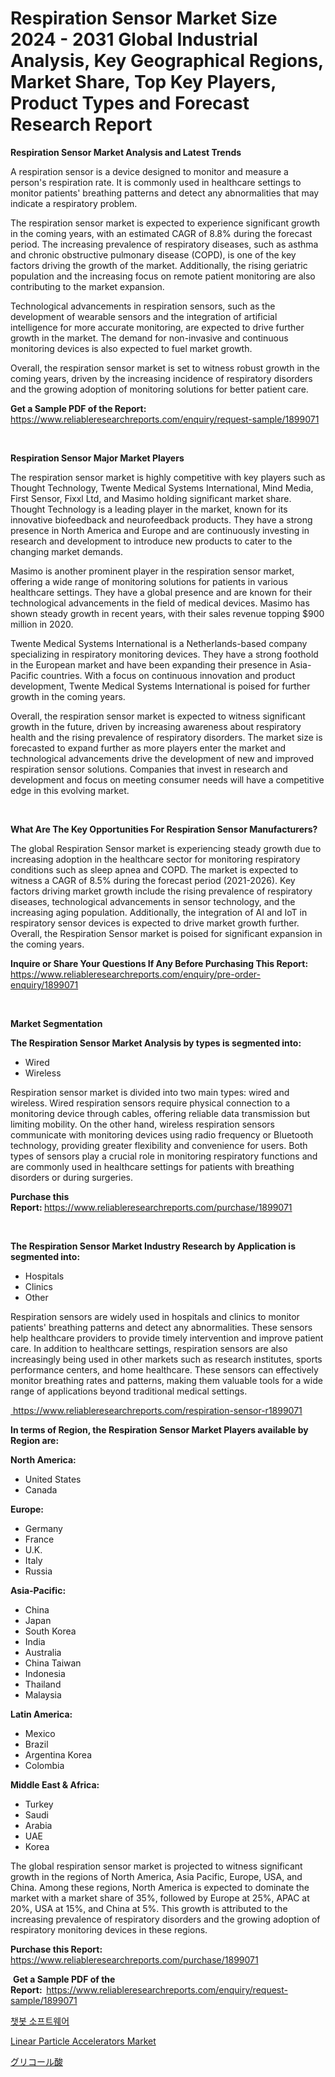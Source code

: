 <p><h1>Respiration Sensor Market Size 2024 - 2031 Global Industrial Analysis, Key Geographical Regions, Market Share, Top Key Players, Product Types and Forecast Research Report</h1></p><p><strong>Respiration Sensor Market Analysis and Latest Trends</strong></p>
<p><p>A respiration sensor is a device designed to monitor and measure a person's respiration rate. It is commonly used in healthcare settings to monitor patients' breathing patterns and detect any abnormalities that may indicate a respiratory problem.</p><p>The respiration sensor market is expected to experience significant growth in the coming years, with an estimated CAGR of 8.8% during the forecast period. The increasing prevalence of respiratory diseases, such as asthma and chronic obstructive pulmonary disease (COPD), is one of the key factors driving the growth of the market. Additionally, the rising geriatric population and the increasing focus on remote patient monitoring are also contributing to the market expansion.</p><p>Technological advancements in respiration sensors, such as the development of wearable sensors and the integration of artificial intelligence for more accurate monitoring, are expected to drive further growth in the market. The demand for non-invasive and continuous monitoring devices is also expected to fuel market growth.</p><p>Overall, the respiration sensor market is set to witness robust growth in the coming years, driven by the increasing incidence of respiratory disorders and the growing adoption of monitoring solutions for better patient care.</p></p>
<p><strong>Get a Sample PDF of the Report:&nbsp;</strong> <a href="https://www.reliableresearchreports.com/enquiry/request-sample/1899071">https://www.reliableresearchreports.com/enquiry/request-sample/1899071</a></p>
<p>&nbsp;</p>
<p><strong>Respiration Sensor Major Market Players</strong></p>
<p><p>The respiration sensor market is highly competitive with key players such as Thought Technology, Twente Medical Systems International, Mind Media, First Sensor, Fixxl Ltd, and Masimo holding significant market share. Thought Technology is a leading player in the market, known for its innovative biofeedback and neurofeedback products. They have a strong presence in North America and Europe and are continuously investing in research and development to introduce new products to cater to the changing market demands.</p><p>Masimo is another prominent player in the respiration sensor market, offering a wide range of monitoring solutions for patients in various healthcare settings. They have a global presence and are known for their technological advancements in the field of medical devices. Masimo has shown steady growth in recent years, with their sales revenue topping $900 million in 2020.</p><p>Twente Medical Systems International is a Netherlands-based company specializing in respiratory monitoring devices. They have a strong foothold in the European market and have been expanding their presence in Asia-Pacific countries. With a focus on continuous innovation and product development, Twente Medical Systems International is poised for further growth in the coming years.</p><p>Overall, the respiration sensor market is expected to witness significant growth in the future, driven by increasing awareness about respiratory health and the rising prevalence of respiratory disorders. The market size is forecasted to expand further as more players enter the market and technological advancements drive the development of new and improved respiration sensor solutions. Companies that invest in research and development and focus on meeting consumer needs will have a competitive edge in this evolving market.</p></p>
<p>&nbsp;</p>
<p><strong>What Are The Key Opportunities For Respiration Sensor Manufacturers?</strong></p>
<p><p>The global Respiration Sensor market is experiencing steady growth due to increasing adoption in the healthcare sector for monitoring respiratory conditions such as sleep apnea and COPD. The market is expected to witness a CAGR of 8.5% during the forecast period (2021-2026). Key factors driving market growth include the rising prevalence of respiratory diseases, technological advancements in sensor technology, and the increasing aging population. Additionally, the integration of AI and IoT in respiratory sensor devices is expected to drive market growth further. Overall, the Respiration Sensor market is poised for significant expansion in the coming years.</p></p>
<p><strong>Inquire or Share Your Questions If Any Before Purchasing This Report:</strong> <a href="https://www.reliableresearchreports.com/enquiry/pre-order-enquiry/1899071">https://www.reliableresearchreports.com/enquiry/pre-order-enquiry/1899071</a></p>
<p>&nbsp;</p>
<p><strong>Market Segmentation</strong></p>
<p><strong>The Respiration Sensor Market Analysis by types is segmented into:</strong></p>
<p><ul><li>Wired</li><li>Wireless</li></ul></p>
<p><p>Respiration sensor market is divided into two main types: wired and wireless. Wired respiration sensors require physical connection to a monitoring device through cables, offering reliable data transmission but limiting mobility. On the other hand, wireless respiration sensors communicate with monitoring devices using radio frequency or Bluetooth technology, providing greater flexibility and convenience for users. Both types of sensors play a crucial role in monitoring respiratory functions and are commonly used in healthcare settings for patients with breathing disorders or during surgeries.</p></p>
<p><strong>Purchase this Report:&nbsp;</strong><a href="https://www.reliableresearchreports.com/purchase/1899071">https://www.reliableresearchreports.com/purchase/1899071</a></p>
<p>&nbsp;</p>
<p><strong>The Respiration Sensor Market Industry Research by Application is segmented into:</strong></p>
<p><ul><li>Hospitals</li><li>Clinics</li><li>Other</li></ul></p>
<p><p>Respiration sensors are widely used in hospitals and clinics to monitor patients' breathing patterns and detect any abnormalities. These sensors help healthcare providers to provide timely intervention and improve patient care. In addition to healthcare settings, respiration sensors are also increasingly being used in other markets such as research institutes, sports performance centers, and home healthcare. These sensors can effectively monitor breathing rates and patterns, making them valuable tools for a wide range of applications beyond traditional medical settings.</p></p>
<p><a href="https://www.reliableresearchreports.com/respiration-sensor-r1899071">&nbsp;https://www.reliableresearchreports.com/respiration-sensor-r1899071</a></p>
<p><strong>In terms of Region, the Respiration Sensor Market Players available by Region are:</strong></p>
<p>
    <p> <strong> North America: </strong>
        <ul>
            <li>United States</li>
            <li>Canada</li>
        </ul>
        </p> 
    <p> <strong> Europe: </strong>
        <ul>
            <li>Germany</li>
            <li>France</li>
            <li>U.K.</li>
            <li>Italy</li>
            <li>Russia</li>
        </ul>
        </p> 
    <p> <strong> Asia-Pacific: </strong>
        <ul>
            <li>China</li>
            <li>Japan</li>
            <li>South Korea</li>
            <li>India</li>
            <li>Australia</li>
            <li>China Taiwan</li>
            <li>Indonesia</li>
            <li>Thailand</li>
            <li>Malaysia</li>
        </ul>
        </p> 
    <p> <strong> Latin America: </strong>
        <ul>
            <li>Mexico</li>
            <li>Brazil</li>
            <li>Argentina Korea</li>
            <li>Colombia</li>
        </ul>
        </p> 
    <p> <strong> Middle East & Africa: </strong>
        <ul>
            <li>Turkey</li>
            <li>Saudi</li>
            <li>Arabia</li>
            <li>UAE</li>
            <li>Korea</li>
        </ul>
    </p>
    </p>
<p><p>The global respiration sensor market is projected to witness significant growth in the regions of North America, Asia Pacific, Europe, USA, and China. Among these regions, North America is expected to dominate the market with a market share of 35%, followed by Europe at 25%, APAC at 20%, USA at 15%, and China at 5%. This growth is attributed to the increasing prevalence of respiratory disorders and the growing adoption of respiratory monitoring devices in these regions.</p></p>
<p><strong>Purchase this Report: </strong><a href="https://www.reliableresearchreports.com/purchase/1899071">https://www.reliableresearchreports.com/purchase/1899071</a></p>
<p>&nbsp;<strong>Get a Sample PDF of the Report:&nbsp;&nbsp;</strong><a href="https://www.reliableresearchreports.com/enquiry/request-sample/1899071">https://www.reliableresearchreports.com/enquiry/request-sample/1899071</a></p>
<p><strong></strong></p>
<p><p><a href="https://github.com/vss5505pa7z1p/Market-Research-Report-List-2/blob/main/725175746223.md">챗봇 소프트웨어</a></p><p><a href="https://github.com/sofayahoo2023/Market-Research-Report-List-4/blob/main/linear-particle-accelerators-market.md">Linear Particle Accelerators Market</a></p><p><a href="https://github.com/pepo3k/Market-Research-Report-List-1/blob/main/350192551401.md">グリコール酸</a></p></p>
